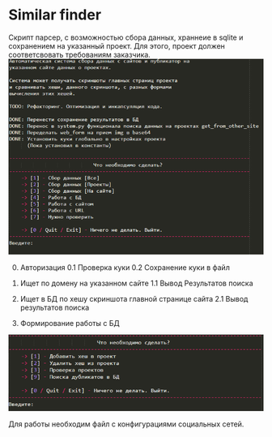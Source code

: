 # Similar finder
Скрипт парсер, с возможностью сбора данных, храннеие в sqlite и сохранением на
указанный проект. Для этого, проект должен соответсвовать требованиям заказчика.
![Main Logo](/img/1.png)

0. Авторизация
    0.1 Проверка куки
    0.2 Сохранение куки в файл

1. Ищет по домену на указанном сайте
    1.1 Вывод Результатов поиска
2. Ищет в БД по хешу скриншота главной странице сайта
    2.1 Вывод результатов поиска
3. Формирование работы с БД

![DB work menu](/img/2.png)

Для работы необходим файл с конфигурациями социальных сетей.
